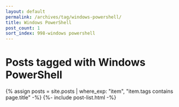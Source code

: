 ```yaml
---
layout: default
permalink: /archives/tag/windows-powershell/
title: Windows PowerShell
post_count: 1
sort_index: 998-windows powershell
---
```

<h1 class="page-heading">Posts tagged with Windows PowerShell</h1>
{% assign posts = site.posts | where_exp: "item", "item.tags contains page.title" -%}
{%- include post-list.html -%}
